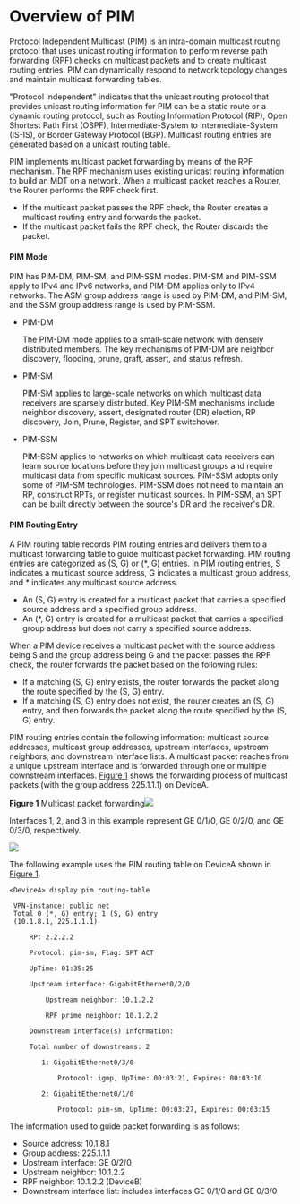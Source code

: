 Overview of PIM
===============

Protocol Independent Multicast (PIM) is an intra-domain multicast routing protocol that uses unicast routing information to perform reverse path forwarding (RPF) checks on multicast packets and to create multicast routing entries. PIM can dynamically respond to network topology changes and maintain multicast forwarding tables.

"Protocol Independent" indicates that the unicast routing protocol that provides unicast routing information for PIM can be a static route or a dynamic routing protocol, such as Routing Information Protocol (RIP), Open Shortest Path First (OSPF), Intermediate-System to Intermediate-System (IS-IS), or Border Gateway Protocol (BGP). Multicast routing entries are generated based on a unicast routing table.

PIM implements multicast packet forwarding by means of the RPF mechanism. The RPF mechanism uses existing unicast routing information to build an MDT on a network. When a multicast packet reaches a Router, the Router performs the RPF check first.

* If the multicast packet passes the RPF check, the Router creates a multicast routing entry and forwards the packet.
* If the multicast packet fails the RPF check, the Router discards the packet.

#### PIM Mode

PIM has PIM-DM, PIM-SM, and PIM-SSM modes. PIM-SM and PIM-SSM apply to IPv4 and IPv6 networks, and PIM-DM applies only to IPv4 networks. The ASM group address range is used by PIM-DM, and PIM-SM, and the SSM group address range is used by PIM-SSM.

* PIM-DM
  
  The PIM-DM mode applies to a small-scale network with densely distributed members. The key mechanisms of PIM-DM are neighbor discovery, flooding, prune, graft, assert, and status refresh.
* PIM-SM
  
  PIM-SM applies to large-scale networks on which multicast data receivers are sparsely distributed. Key PIM-SM mechanisms include neighbor discovery, assert, designated router (DR) election, RP discovery, Join, Prune, Register, and SPT switchover.
* PIM-SSM
  
  PIM-SSM applies to networks on which multicast data receivers can learn source locations before they join multicast groups and require multicast data from specific multicast sources. PIM-SSM adopts only some of PIM-SM technologies. PIM-SSM does not need to maintain an RP, construct RPTs, or register multicast sources. In PIM-SSM, an SPT can be built directly between the source's DR and the receiver's DR.

#### PIM Routing Entry

A PIM routing table records PIM routing entries and delivers them to a multicast forwarding table to guide multicast packet forwarding. PIM routing entries are categorized as (S, G) or (\*, G) entries. In PIM routing entries, S indicates a multicast source address, G indicates a multicast group address, and \* indicates any multicast source address.

* An (S, G) entry is created for a multicast packet that carries a specified source address and a specified group address.
* An (\*, G) entry is created for a multicast packet that carries a specified group address but does not carry a specified source address.

When a PIM device receives a multicast packet with the source address being S and the group address being G and the packet passes the RPF check, the router forwards the packet based on the following rules:

* If a matching (S, G) entry exists, the router forwards the packet along the route specified by the (S, G) entry.
* If a matching (S, G) entry does not exist, the router creates an (S, G) entry, and then forwards the packet along the route specified by the (S, G) entry.

PIM routing entries contain the following information: multicast source addresses, multicast group addresses, upstream interfaces, upstream neighbors, and downstream interface lists. A multicast packet reaches from a unique upstream interface and is forwarded through one or multiple downstream interfaces. [Figure 1](#EN-US_CONCEPT_0172366785__fig_dc_vrp_multicast_cfg_000401) shows the forwarding process of multicast packets (with the group address 225.1.1.1) on DeviceA.

**Figure 1** Multicast packet forwarding![](../../../../public_sys-resources/note_3.0-en-us.png) 

Interfaces 1, 2, and 3 in this example represent GE 0/1/0, GE 0/2/0, and GE 0/3/0, respectively.


  
![](images/fig_dc_vrp_multicast_cfg_000401.png)

The following example uses the PIM routing table on DeviceA shown in [Figure 1](#EN-US_CONCEPT_0172366785__fig_dc_vrp_multicast_cfg_000401).

```
<DeviceA> display pim routing-table

 VPN-instance: public net
 Total 0 (*, G) entry; 1 (S, G) entry
 (10.1.8.1, 225.1.1.1)
```
```
     RP: 2.2.2.2
```
```
     Protocol: pim-sm, Flag: SPT ACT
```
```
     UpTime: 01:35:25
```
```
     Upstream interface: GigabitEthernet0/2/0
```
```
         Upstream neighbor: 10.1.2.2
```
```
         RPF prime neighbor: 10.1.2.2
```
```
     Downstream interface(s) information:
```
```
     Total number of downstreams: 2
```
```
        1: GigabitEthernet0/3/0
```
```
            Protocol: igmp, UpTime: 00:03:21, Expires: 00:03:10
```
```
        2: GigabitEthernet0/1/0
```
```
            Protocol: pim-sm, UpTime: 00:03:27, Expires: 00:03:15
```

The information used to guide packet forwarding is as follows:

* Source address: 10.1.8.1
* Group address: 225.1.1.1
* Upstream interface: GE 0/2/0
* Upstream neighbor: 10.1.2.2
* RPF neighbor: 10.1.2.2 (DeviceB)
* Downstream interface list: includes interfaces GE 0/1/0 and GE 0/3/0
